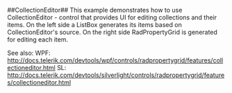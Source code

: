 ##CollectionEditor##
This example demonstrates how to use CollectionEditor - control that provides UI for editing collections and their items.
On the left side a ListBox generates its items based on CollectionEditor's source. 
On the right side RadPropertyGrid is generated for editing each item.

See also:
WPF: http://docs.telerik.com/devtools/wpf/controls/radpropertygrid/features/collectioneditor.html
SL: http://docs.telerik.com/devtools/silverlight/controls/radpropertygrid/features/collectioneditor.html